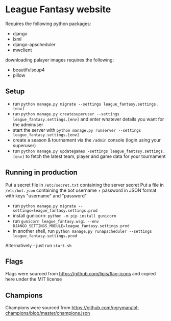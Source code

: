 
# League Fantasy website

Requires the following python packages:

* django
* lxml
* django-apscheduler
* mwclient

downloading palayer images requires the following:

* beautifulsoup4
* pillow

## Setup

* run `python manage.py migrate --settings league_fantasy.settings.[env]`
* run `python manage.py createsuperuser --settings league_fantasy.settings.[env]` and enter whatever details you want for the adminuser
* start the server with `python manage.py runserver --settings league_fantasy.settings.[env]`
* create a season & tournament via the `/admin` console (login using your superuser)
* run `python manage.py updategames -settings league_fantasy.settings.[env]` to fetch the latest team, player and game data for your tournament

## Running in production

Put a secret file in `/etc/secret.txt` containing the server secret
Put a file in `/etc/bot.json` containing the bot username + password in JSON format with keys "username" and "password".

* run `python manage.py migrate --settings=league_fantasy.settings.prod`
* install gunicorn: `python -m pip install gunicorn`
* run `gunicorn league_fantasy.wsgi --env DJANGO_SETTINGS_MODULE=league_fantasy.settings.prod`
* in another shell, run `python manage.py runapscheduler --settings league_fantasy.settings.prod`

Alternatively - just run `start.sh`

## Flags

Flags were sourced from https://github.com/lipis/flag-icons and copied here under the MIT license

## Champions

Champions were sourced from https://github.com/ngryman/lol-champions/blob/master/champions.json
